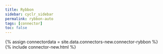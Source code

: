```yaml
---
title: Rybbon
sidebar: cyclr_sidebar
permalink: rybbon-auto
tags: [connector]
toc: false
---
```

{% assign connectordata = site.data.connectors-new.connector-rybbon %}
{% include connector-new.html %}	